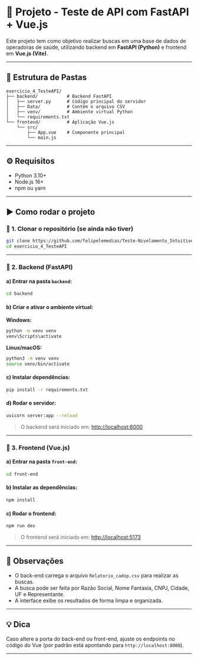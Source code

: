# 🚀 Projeto - Teste de API com FastAPI + Vue.js

Este projeto tem como objetivo realizar buscas em uma base de dados de operadoras de saúde, utilizando backend em **FastAPI (Python)** e frontend em **Vue.js (Vite)**.

---

## 📁 Estrutura de Pastas

```
exercicio_4_TesteAPI/
├── backend/           # Backend FastAPI
│   ├── server.py      # Código principal do servidor
│   ├── Data/          # Contém o arquivo CSV
│   ├── venv/          # Ambiente virtual Python
│   └── requirements.txt
└── frontend/          # Aplicação Vue.js
    └── src/
        ├── App.vue    # Componente principal
        └── main.js
```

---

## ⚙️ Requisitos

- Python 3.10+
- Node.js 16+
- npm ou yarn

---

## ▶️ Como rodar o projeto

### 🔹 1. Clonar o repositório (se ainda não tiver)

```bash
git clone https://github.com/felipelemedias/Teste-Nivelamento_IntuitiveCare
cd exercicio_4_TesteAPI
```

---

### 🔹 2. Backend (FastAPI)

#### a) Entrar na pasta `backend`:
```bash
cd backend
```

#### b) Criar e ativar o ambiente virtual:

**Windows:**
```bash
python -m venv venv
venv\Scripts\activate
```

**Linux/macOS:**
```bash
python3 -m venv venv
source venv/bin/activate
```

#### c) Instalar dependências:
```bash
pip install -r requirements.txt
```

#### d) Rodar o servidor:
```bash
uvicorn server:app --reload
```

> O backend será iniciado em: [http://localhost:8000](http://localhost:8000)

---

### 🔹 3. Frontend (Vue.js)

#### a) Entrar na pasta `front-end`:
```bash
cd front-end
```

#### b) Instalar as dependências:
```bash
npm install
```

#### c) Rodar o frontend:
```bash
npm run dev
```

> O frontend será iniciado em: [http://localhost:5173](http://localhost:5173)

---

## 📌 Observações

- O back-end carrega o arquivo `Relatorio_cadop.csv` para realizar as buscas.
- A busca pode ser feita por Razão Social, Nome Fantasia, CNPJ, Cidade, UF e Representante.
- A interface exibe os resultados de forma limpa e organizada.

---

## 💡 Dica

Caso altere a porta do back-end ou front-end, ajuste os endpoints no código do Vue (por padrão está apontando para `http://localhost:8000`).

---